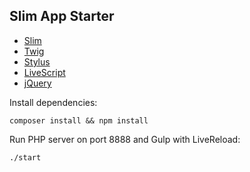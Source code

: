## Slim App Starter

- [Slim](http://www.slimframework.com/)
- [Twig](http://twig.sensiolabs.org/doc/templates.html)
- [Stylus](http://learnboost.github.io/stylus/) 
- [LiveScript](http://livescript.net)
- [jQuery](http://api.jquery.com/)

Install dependencies:

```
composer install && npm install
```

Run PHP server on port 8888 and Gulp with LiveReload:

```
./start
```